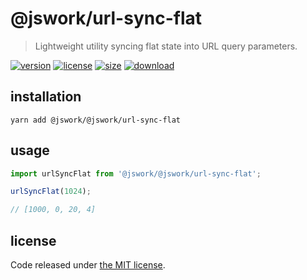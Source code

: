 # @jswork/url-sync-flat
> Lightweight utility syncing flat state into URL query parameters.

[![version][version-image]][version-url]
[![license][license-image]][license-url]
[![size][size-image]][size-url]
[![download][download-image]][download-url]

## installation
```shell
yarn add @jswork/@jswork/url-sync-flat
```

## usage
```js
import urlSyncFlat from '@jswork/@jswork/url-sync-flat';

urlSyncFlat(1024);

// [1000, 0, 20, 4]
```

## license
Code released under [the MIT license](https://github.com/afeiship/@jswork/url-sync-flat/blob/master/LICENSE.txt).

[version-image]: https://img.shields.io/npm/v/@jswork/@jswork/url-sync-flat
[version-url]: https://npmjs.org/package/@jswork/@jswork/url-sync-flat

[license-image]: https://img.shields.io/npm/l/@jswork/@jswork/url-sync-flat
[license-url]: https://github.com/afeiship/@jswork/url-sync-flat/blob/master/LICENSE.txt

[size-image]: https://img.shields.io/bundlephobia/minzip/@jswork/@jswork/url-sync-flat
[size-url]: https://github.com/afeiship/@jswork/url-sync-flat/blob/master/dist/@jswork/url-sync-flat.min.js

[download-image]: https://img.shields.io/npm/dm/@jswork/@jswork/url-sync-flat
[download-url]: https://www.npmjs.com/package/@jswork/@jswork/url-sync-flat
